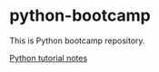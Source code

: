 # python-bootcamp

This is Python bootcamp repository.

[Python tutorial notes](https://dyclassroom.com/python/python-introduction)